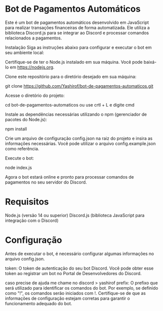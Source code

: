 # Bot de Pagamentos Automáticos
Este é um bot de pagamentos automáticos desenvolvido em JavaScript para realizar transações financeiras de forma automatizada. Ele utiliza a biblioteca Discord.js para se integrar ao Discord e processar comandos relacionados a pagamentos.

Instalação
Siga as instruções abaixo para configurar e executar o bot em seu ambiente local:

Certifique-se de ter o Node.js instalado em sua máquina. Você pode baixá-lo em https://nodejs.org.

Clone este repositório para o diretório desejado em sua máquina:

git clone https://github.com/Yashirof/bot-de-pagamentos-automaticos.git

Acesse o diretório do projeto:

cd bot-de-pagamentos-automaticos ou use crtl + L e digite cmd 

Instale as dependências necessárias utilizando o npm (gerenciador de pacotes do Node.js):

npm install

Crie um arquivo de configuração config.json na raiz do projeto e insira as informações necessárias. Você pode utilizar o arquivo config.example.json como referência.

Execute o bot:

node index.js

Agora o bot estará online e pronto para processar comandos de pagamentos no seu servidor do Discord.

# Requisitos
Node.js (versão 14 ou superior)
Discord.js (biblioteca JavaScript para integração com o Discord)

# Configuração
Antes de executar o bot, é necessário configurar algumas informações no arquivo config.json.

token: O token de autenticação do seu bot Discord. Você pode obter esse token ao registrar um bot no Portal de Desenvolvedores do Discord.

caso precise de ajuda me chame no discord > yashirof
prefix: O prefixo que será utilizado para identificar os comandos do bot. Por exemplo, se definido como "!", os comandos serão iniciados com !.
Certifique-se de que as informações de configuração estejam corretas para garantir o funcionamento adequado do bot.



